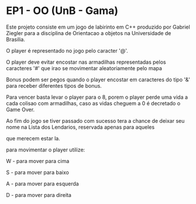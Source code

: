 # EP1 - OO (UnB - Gama)

Este projeto consiste em um jogo de labirinto em C++ produzido por Gabriel Ziegler para a disciplina de Orientacao a objetos na Universidade de Brasilia.

O player é representado no jogo pelo caracter '@'.

O player deve evitar encostar nas armadilhas representadas pelos caracteres '#' que irao se movimentar aleatoriamente pelo mapa

Bonus podem ser pegos quando o player encostar em caracteres do tipo '&' para receber diferentes tipos de bonus.

Para vencer basta levar o player para o 8, porem o player perde uma vida a cada colisao com armadilhas, caso as vidas cheguem a 0 é decretado o Game Over.

Ao fim do jogo se tiver passado com sucesso tera a chance de deixar seu nome na Lista dos Lendarios, reservada apenas para aqueles

que merecem estar la.

para movimentar o player utilize:

W - para mover para cima

S - para mover para baixo

A - para mover para esquerda

D - para mover para direita
